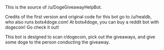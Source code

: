 This is the source of /u/DogeGiveawayHelpBot.

Credits of the first version and original code for this bot go to /u/healdb, who also runs bots4doge.com! At bots4doge, you can buy a reddit bot with dogecoin! Go check it out!

This bot is designed to scan r/dogecoin, pick out the giveaways, and give some doge to the person conducting the giveaway.
